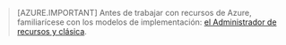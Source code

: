 > [AZURE.IMPORTANT] Antes de trabajar con recursos de Azure, familiarícese con los modelos de implementación: [el Administrador de recursos y clásica](../articles/resource-manager-deployment-model.md).